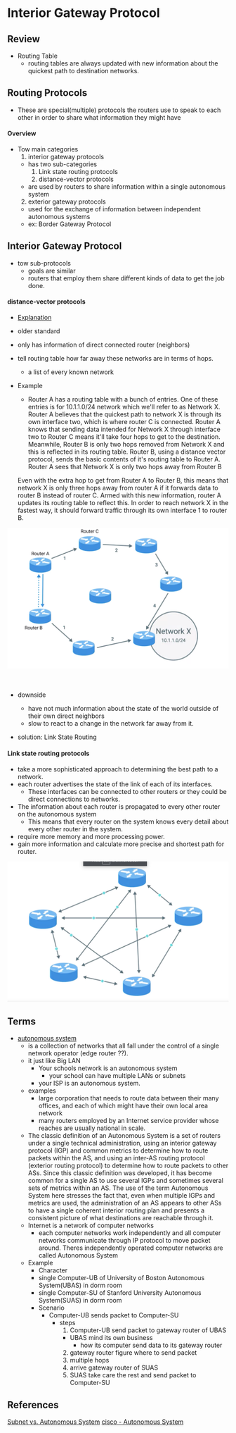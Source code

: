 # Interior Gateway Protocol

## Review
* Routing Table
  * routing tables are always updated with new information about the quickest path to destination networks.


## Routing Protocols
  * These are special(multiple) protocols the routers use to speak to each other in order to share what information they might have

#### Overview
* Tow main categories
  1. interior gateway protocols
    * has two sub-categories
      1. Link state routing protocols
      2. distance-vector protocols
    * are used by routers to share information within a single autonomous system
  2. exterior gateway protocols
    * used for the exchange of information between independent autonomous systems
    * ex: Border Gateway Protocol


## Interior Gateway Protocol
* tow sub-protocols
  * goals are similar
  * routers that employ them share different kinds of data to get the job done.

#### distance-vector protocols
* [Explanation](https://www.youtube.com/watch?v=00AAnwgl2DI)
* older standard
* only has information of direct connected router (neighbors)
* tell routing table how far away these networks are in terms of hops.
  * a list of every known network

* Example
  * Router A has a routing table with a bunch of entries. One of these entries is for 10.1.1.0/24 network which we'll refer to as Network X. Router A believes that the quickest path to network X is through its own interface two, which is where router C is connected. Router A knows that sending data intended for Network X through interface two to Router C means it'll take four hops to get to the destination. Meanwhile, Router B is only two hops removed from Network X and this is reflected in its routing table. Router B, using a distance vector protocol, sends the basic contents of it's routing table to Router A. Router A sees that Network X is only two hops away from Router B

  Even with the extra hop to get from Router A to Router B, this means that network X is only three hops away from router A if it forwards data to router B instead of router C. Armed with this new information, router A updates its routing table to reflect this. In order to reach network X in the fastest way, it should forward traffic through its own interface 1 to router B.


<img src="./assets/distance_vector_protocols_example.png">
<br/>
<br/>
<br/>

* downside
  * have not much information about the state of the world outside of their own direct neighbors
  * slow to react to a change in the network far away from it.

* solution: Link State Routing

#### Link state routing protocols
* take a more sophisticated approach to determining the best path to a network.
* each router advertises the state of the link of each of its interfaces.
  * These interfaces can be connected to other routers or they could be direct connections to networks.
* The information about each router is propagated to every other router on the autonomous system
  * This means that every router on the system knows every detail about every other router in the system.
* require more memory and more processing power.
* gain more information and calculate more precise and shortest path for router.


<img src="./assets/link_state_routing_protocols_graphic.png">

## Terms
* [autonomous system](https://www.youtube.com/watch?v=ydq4tieEqXE&t=154s)
  * is a collection of networks that all fall under the control of a single network operator (edge router ??).
  * it just like Big LAN
    * Your schools network is an autonomous system
      * your school can have multiple LANs or subnets
    * your ISP is an autonomous system.
  * examples
    * large corporation that needs to route data between their many offices, and each of which might have their own local area network
    * many routers employed by an Internet service provider whose reaches are usually national in scale.
  * The classic definition of an Autonomous System is a set of routers under a single technical administration, using an interior gateway protocol (IGP) and common metrics to determine how to route packets within the AS, and using an inter-AS routing protocol (exterior routing protocol) to determine how to route packets to other ASs. Since this classic definition was developed, it has become common for a single AS to use several IGPs and sometimes several sets of metrics within an AS. The use of the term Autonomous System here stresses the fact that, even when multiple IGPs and metrics are used, the administration of an AS appears to other ASs to have a single coherent interior routing plan and presents a consistent picture of what destinations are reachable through it.
  * Internet is a network of computer networks
    * each computer networks work independently and all computer networks communicate through IP protocol to move packet around. Theres independently operated computer networks are called Autonomous System
  * Example
    * Character
    * single Computer-UB of University of Boston Autonomous System(UBAS) in dorm room
    * single Computer-SU of Stanford University Autonomous System(SUAS) in dorm room
    * Scenario
      * Computer-UB sends packet to Computer-SU
        * steps
          1. Computer-UB send packet to gateway router of UBAS
            * UBAS mind its own business
              * how its computer send data to its gateway router
          2. gateway router figure where to send packet
          3. multiple hops
          4. arrive gateway router of SUAS
          5. SUAS take care the rest and send packet to Computer-SU


## References
[Subnet vs. Autonomous System](https://www.quora.com/What-is-the-difference-between-an-autonomous-system-and-a-subnet-in-computer-networking)
[cisco - Autonomous System](https://www.cisco.com/c/en/us/about/press/internet-protocol-journal/back-issues/table-contents-12/autonomous-system-numbers.html)
